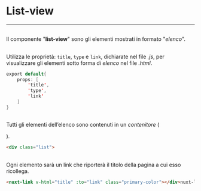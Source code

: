 # List-view  

<hr>  

##

Il componente "**list-view**" sono gli elementi mostrati in formato "*elenco*".  

##

Utilizza le proprietà: ```title```, ```type``` e ```link```, dichiarate nel file *.js*, per visualizzare gli elementi sotto forma di *elenco* nel file *.html*.  

```java
export default{
	props: [
		'title',
		'type',
		'link'
	]
}
```

##

Tutti gli elementi dell’elenco sono contenuti in un *contenitore* (**<div class=”list”\>**).  

```html
<div class="list">
```
##

Ogni elemento sarà un link che riporterà il titolo della pagina a cui esso ricollega.  

```html
<nuxt-link v-html="title" :to="link" class="primary-color"></div>nuxt-link>
```